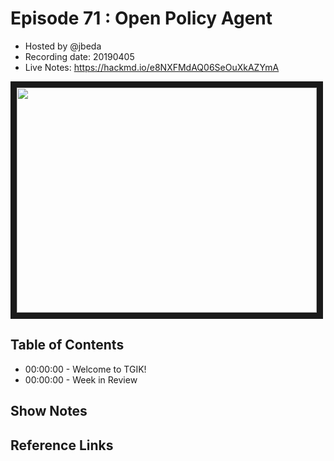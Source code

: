 # Episode 71 : Open Policy Agent

- Hosted by @jbeda
- Recording date: 20190405
- Live Notes: https://hackmd.io/e8NXFMdAQ06SeOuXkAZYmA

<!--- Thumbnailed embed of the video, n8Xo_ghCIOSY is the video id from the youtube url --->

<a href="https://www.youtube.com/watch?v=QU9BGPf0hBw
" target="_blank"><img src="http://img.youtube.com/vi/QU9BGPf0hBw/hqdefault.jpg" width="480" height="360" border="10" /></a>

## Table of Contents

- 00:00:00 - Welcome to TGIK!
- 00:00:00 - Week in Review

## Show Notes


## Reference Links

